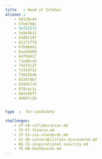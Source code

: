 ```yaml
---
title   : Head of InfoSec
aliases : 
    - 50120c44
    - 57e6798c
    - 5e222572
    - 5e8e3b12
    - 6108118f
    - 611f2f7d
    - 67b0b941
    - 6aa35b69
    - 6d750427
    - 71e08ca5
    - 742f2c2f
    - 7c55df32
    - 75015b46
    - 815670b7
    - 83d457c6
    - 878cac1c
    - 882cb6ff
    - 8d0d7c2b

    
type  :  for-candidate

challenges:
    - CP-CB-collaboration.md
    - CP-FI-finance.md
    - ST-IS-iso-standards.md
    - SC-VD-vulnerabilities-discovered.md
    - RE-IS-inspirational-security.md
    - TE-DB-dashboards.md
---
```

